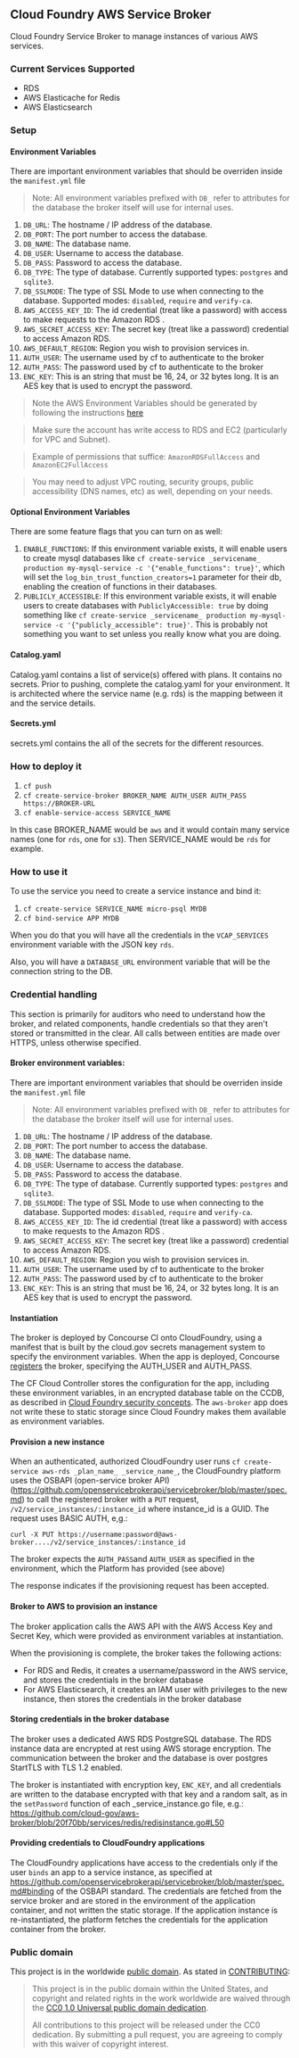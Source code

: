 ## Cloud Foundry AWS Service Broker

Cloud Foundry Service Broker to manage instances of various AWS services.

### Current Services Supported
- RDS
- AWS Elasticache for Redis
- AWS Elasticsearch

### Setup

#### Environment Variables
There are important environment variables that should be overriden inside the `manifest.yml` file

> Note: All environment variables prefixed with `DB_` refer to attributes for the database the broker itself will use for internal uses.

1. `DB_URL`: The hostname / IP address of the database.
1. `DB_PORT`: The port number to access the database.
1. `DB_NAME`: The database name.
1. `DB_USER`: Username to access the database.
1. `DB_PASS`: Password to access the database.
1. `DB_TYPE`: The type of database. Currently supported types: `postgres` and `sqlite3`.
1. `DB_SSLMODE`: The type of SSL Mode to use when connecting to the database. Supported modes: `disabled`, `require` and `verify-ca`.
1. `AWS_ACCESS_KEY_ID`: The id credential (treat like a password) with access to make requests to the Amazon RDS .
1. `AWS_SECRET_ACCESS_KEY`: The secret key (treat like a password) credential to access Amazon RDS.
1. `AWS_DEFAULT_REGION`: Region you wish to provision services in.
1. `AUTH_USER`: The username used by cf to authenticate to the broker
1. `AUTH_PASS`: The password used by cf to authenticate to the broker
1. `ENC_KEY`: This is an string that must be 16, 24, or 32 bytes long.  It is an AES key that is used to encrypt the password.

> Note the AWS Environment Variables should be generated by following the instructions [here](http://docs.aws.amazon.com/AWSSimpleQueueService/latest/SQSGettingStartedGuide/AWSCredentials.html)

> Make sure the account has write access to RDS and EC2 (particularly for VPC and Subnet).

> Example of permissions that suffice: `AmazonRDSFullAccess` and `AmazonEC2FullAccess`

> You may need to adjust VPC routing, security groups, public accessibility (DNS names, etc) as well, depending on your needs.

#### Optional Environment Variables

There are some feature flags that you can turn on as well:
1. `ENABLE_FUNCTIONS`:  If this environment variable exists, it will enable users to create mysql databases like
   `cf create-service _servicename_ production my-mysql-service -c '{"enable_functions": true}'`,
   which will set the `log_bin_trust_function_creators=1` parameter for their db,
   enabling the creation of functions in their databases.
1. `PUBLICLY_ACCESSIBLE`:  If this environment variable exists, it will enable users to create databases with
   `PubliclyAccessible: true` by doing something like
   `cf create-service _servicename_ production my-mysql-service -c '{"publicly_accessible": true}'`.
   This is probably not something you want to set unless you really know what you are doing.

#### Catalog.yaml

Catalog.yaml contains a list of service(s) offered with plans. It contains no secrets.
Prior to pushing, complete the catalog.yaml for your environment. It is architected where the service name (e.g. rds) is the mapping between it and the service details.

#### Secrets.yml

secrets.yml contains the all of the secrets for the different resources.


### How to deploy it

1. `cf push`
1. `cf create-service-broker BROKER_NAME AUTH_USER AUTH_PASS https://BROKER-URL`
1. `cf enable-service-access SERVICE_NAME`

In this case BROKER_NAME would be `aws` and it would contain many service names (one for `rds`, one for `s3`). Then SERVICE_NAME would be `rds` for example.

### How to use it

To use the service you need to create a service instance and bind it:

1. `cf create-service SERVICE_NAME micro-psql MYDB`
1. `cf bind-service APP MYDB`

When you do that you will have all the credentials in the
`VCAP_SERVICES` environment variable with the JSON key `rds`.

Also, you will have a `DATABASE_URL` environment variable that will
be the connection string to the DB.

### Credential handling

This section is primarily for auditors who need to understand how the broker, and related components, handle credentials so that they aren't stored or transmitted in the clear. All calls between entities are made over HTTPS, unless otherwise specified.

#### Broker environment variables:

There are important environment variables that should be overriden inside the `manifest.yml` file

> Note: All environment variables prefixed with `DB_` refer to attributes for the database the broker itself will use for internal uses.

1. `DB_URL`: The hostname / IP address of the database.
1. `DB_PORT`: The port number to access the database.
1. `DB_NAME`: The database name.
1. `DB_USER`: Username to access the database.
1. `DB_PASS`: Password to access the database.
1. `DB_TYPE`: The type of database. Currently supported types: `postgres` and `sqlite3`.
1. `DB_SSLMODE`: The type of SSL Mode to use when connecting to the database. Supported modes: `disabled`, `require` and `verify-ca`.
1. `AWS_ACCESS_KEY_ID`: The id credential (treat like a password) with access to make requests to the Amazon RDS .
1. `AWS_SECRET_ACCESS_KEY`: The secret key (treat like a password) credential to access Amazon RDS.
1. `AWS_DEFAULT_REGION`: Region you wish to provision services in.
1. `AUTH_USER`: The username used by cf to authenticate to the broker
1. `AUTH_PASS`: The password used by cf to authenticate to the broker
1. `ENC_KEY`: This is an string that must be 16, 24, or 32 bytes long.  It is an AES key that is used to encrypt the password.

#### Instantiation

The broker is deployed by Concourse CI onto CloudFoundry, using a manifest that is built by the cloud.gov secrets management system to specify the environment variables. When the app is deployed, Concourse [registers](https://docs.cloudfoundry.org/services/managing-service-brokers.html#register-broker) the broker, specifying the AUTH_USER and AUTH_PASS.

The CF Cloud Controller stores the configuration for the app, including these environment variables, in an encrypted database table on the CCDB, as described in [Cloud Foundry security concepts](https://docs.cloudfoundry.org/concepts/security.html). The `aws-broker` app does not write these to static storage since Cloud Foundry makes them available as environment variables.


#### Provision a new instance

When an authenticated, authorized CloudFoundry user runs `cf create-service aws-rds _plan_name_ _service_name_`, the CloudFoundry platform uses the OSBAPI (open-service broker API) (https://github.com/openservicebrokerapi/servicebroker/blob/master/spec.md) to call the registered broker with a `PUT` request, `/v2/service_instances/:instance_id` where instance_id is a GUID. The request uses BASIC AUTH, e,g.:

```
curl -X PUT https://username:password@aws-broker..../v2/service_instances/:instance_id
```

The broker expects the `AUTH_PASS`and `AUTH_USER` as specified in the environment, which the Platform has provided (see above)

The response indicates if the provisioning request has been accepted.

#### Broker to AWS to provision an instance

The broker application calls the AWS API with the AWS Access Key and Secret Key, which were provided as environment variables at instantiation.

When the provisioning is complete, the broker takes the following actions:
- For RDS and Redis, it creates a username/password in the AWS service, and stores the credentials in the broker database
- For AWS Elasticsearch, it creates an IAM user with privileges to the new instance, then stores the credentials in the broker database

#### Storing credentials in the broker database

The broker uses a dedicated AWS RDS PostgreSQL database. The RDS instance data are encrypted at rest using AWS storage encryption. The communication between the broker and the database is over postgres StartTLS with TLS 1.2 enabled.

The broker is instantiated with encryption key, `ENC_KEY`, and all credentials are written to the database encrypted with that key and a random salt, as in the `setPassword` function of each _service_instance.go file, e.g.: https://github.com/cloud-gov/aws-broker/blob/20f70bb/services/redis/redisinstance.go#L50

#### Providing credentials to CloudFoundry applications

The CloudFoundry applications have access to the credentials only if the user `binds` an app to a service instance, as specified at https://github.com/openservicebrokerapi/servicebroker/blob/master/spec.md#binding of the OSBAPI standard. The credentials are fetched from the service broker and are stored in the environment of the application container, and not written the static storage. If the application instance is re-instantiated, the platform fetches the credentials for the application container from the broker.


### Public domain

This project is in the worldwide [public domain](LICENSE.md). As stated in [CONTRIBUTING](CONTRIBUTING.md):

> This project is in the public domain within the United States, and copyright and related rights in the work worldwide are waived through the [CC0 1.0 Universal public domain dedication](https://creativecommons.org/publicdomain/zero/1.0/).
>
> All contributions to this project will be released under the CC0 dedication. By submitting a pull request, you are agreeing to comply with this waiver of copyright interest.
